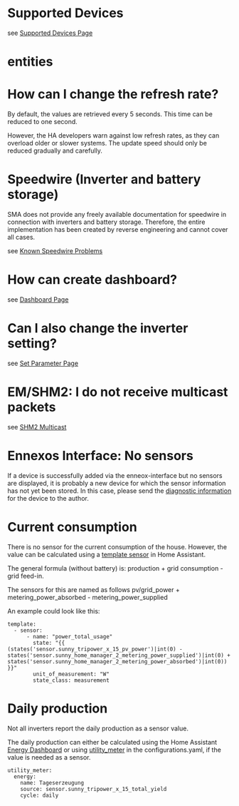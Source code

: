 # Supported Devices

see [Supported Devices Page](supported_devices.md)

# entities

# How can I change the refresh rate?

By default, the values are retrieved every 5 seconds. This time can be reduced to one second.

However, the HA developers warn against low refresh rates, as they can overload older or slower systems. The update speed should only be reduced gradually and carefully.

# Speedwire (Inverter and battery storage)
SMA does not provide any freely available documentation for speedwire in connection with inverters and battery storage. Therefore, the entire implementation has been created by reverse engineering and cannot cover all cases.

see [Known Speedwire Problems](speedwire.md)

# How can create dashboard?
see [Dashboard Page](dashboard.md)


# Can I also change the inverter setting? 
see [Set Parameter Page](set_parameter.md)

# EM/SHM2: I do not receive multicast packets
see [SHM2 Multicast](shm2_multicast.md)

# Ennexos Interface: No sensors
If a device is successfully added via the enneox-interface but no sensors are displayed, it is probably a new device for which the sensor information has not yet been stored.
In this case, please send the [diagnostic information](diagnosticsinformation.md) for the device to the author.

# Current consumption
There is no sensor for the current consumption of the house.
However, the value can be calculated using a [template sensor](https://www.home-assistant.io/integrations/template/) in Home Assistant.

The general formula (without battery) is: production + grid consumption - grid feed-in.

The sensors for this are named as follows
pv/grid_power + metering_power_absorbed - metering_power_supplied

An example could look like this:
```
template:
  - sensor:
      - name: "power_total_usage"
        state: "{{ (states('sensor.sunny_tripower_x_15_pv_power')|int(0) -  states('sensor.sunny_home_manager_2_metering_power_supplied')|int(0) + states('sensor.sunny_home_manager_2_metering_power_absorbed')|int(0)) }}"
        unit_of_measurement: "W"
        state_class: measurement
```

# Daily production
Not all inverters report the daily production as a sensor value.

The daily production can either be calculated using the Home Assistant [Energy Dashboard](dashboard.md) or using [utility_meter](https://www.home-assistant.io/integrations/utility_meter/) in the configurations.yaml, if the value is needed as a sensor.

```
utility_meter:
  energy:
    name: Tageserzeugung
    source: sensor.sunny_tripower_x_15_total_yield
    cycle: daily    
```
